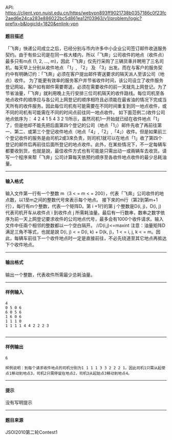 API: https://client.vpn.nuist.edu.cn/https/webvpn893ff9021738b0357186c0f23fc2aed6e24ca283e886022bc5d861ea12f03963/v1/problem/logic?prefix=b&logicId=1820&enlink-vpn

#### 题目描述

「飞奔」快递公司成立之后，已经分别与市内许多中小企业公司签订邮件收送服务契约。由于有些公司是在同一栋大楼内，所以「飞奔」公司收件的地点（收件点）最多只有m点 (1, 2, …, m)，因此「飞奔」仅先行采购了三辆货車并聘用了三名司机，每天早上分别从收件地点 「1」, 「2」 及 「3」出发。而在与客户的服务契约中有明确订约：「飞奔」必须在客户提出邮件寄送要求的隔天派人至该公司（地点）收件。 为了能更有效率的服务客户并节省收件时间，该公司设立了收件服务登记网站，客户如有邮件需要寄送，必须在需要收件的前一天就先上网登记。为了节省油量，「飞奔」就利用晚上先行安排三位司机隔天的收件路线。每位司机至各地点收件的顺序应与各公司上网登记的顺序相符且必须能在最省油的情况下完成当天所有的收件服务。因此每位司机有可能需要在不同时间重复到同一地点收件，或不同的司机有可能需在不同的时间点前往同一地点收件。 如下面范例二(收件公司地点依序为： 4 2 4 1 5 4 3 2 1)所示，虽然司机1一开始就已经在收件地点「1」了，但是他却不能先把后面第四个登记的公司（地点「1」）邮件先收了再前往第一、第二、或第三个登记收件地点（地点「4」,「2」,「4」）收件。但是如果前三个登记收件的服务是由司机2或3來负责，则司机1就可以在地点「1」收了第四个登记的邮件后再前往后面所登记的地点收件。此外，在某些情况下，不一定每辆车都要收到货，也就是說，最佳收件方式也有可能是只需出动一或兩辆车去收货。请写一个程序來帮「飞奔」公司计算每天依预约顺序至各收件地点收件的最少总耗油量。

---

#### 输入格式

输入文件第一行有一个整数 m（3 < = m < = 200），代表「飞奔」公司收件的地点数，以1至m之间的整数代号來表示每个地点。 接下來的m行（第2到第m+1行），每行有m个整数，代表一个矩阵D。第 i +1行的第 j 个整数是D(i, j)，D(i, j) 代表司机开车从收件点 i 到收件点 j 所需耗油量。最后有一行数串，数串之数字依序为前一天上网登记要求收件的公司地点代号，最多会有1000个收件请求。输入文件中任兩个相邻的整数都以一个空白隔开。 //D(i,j)<=maxint 注意：油量矩阵D满足三角不等式，也就是說 D(i, j) < = D(i, k) + D(k, j)，1 < = i, j, k < = m。因此，每辆车前往下一个收件地点时一定是直接前往，不必先绕道至其它地点再抵达下个收件地点。

---

#### 输出格式

输出一个整数，代表收件所需最少总耗油量。

---

#### 样例输入
```
4 
0 5 0 6 
6 0 5 6 
1 6 0 6 
1 1 1 0 
1 1 1 1 4 4 2 2 2 3 


```

---

#### 样例输出
```
6   

样例说明：到每个请求收件地点的司机分别为1 1 1 1 3 3 2 2 2 1，因此司机1只需从起使点1移动到地点3，司机2只需停留在地点2，司机3从起始点3移动到地点4。 

```

---

#### 提示

没有写明提示

---

#### 题目来源

JSOI2010第二轮Contest1
